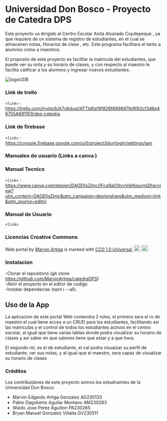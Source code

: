 # Universidad Don Bosco - Proyecto de Catedra DPS 
<p>Este proyecto va dirigido al Centro Escolar Anita Alvarado Cojutepeque , ya que requiere de un sistema de registro de estudiantes, en el cual se almacenen notas, Horarios de clase , etc. Este programa facilitara el tanto a alumnos como a maestros.

El proposito de este proyecto es facilitar la matricula del estudiantes, que puede ver  su nota y su horario de clases, y con respecto al maestro le facilita calificar a los alumnos y ingresar nuevos estudiantes.  </p>

![logoUDB](https://github.com/MarvinArtiga/catedraDPS/assets/124852157/8b996b05-5723-45ef-9f92-9c7cdd8157ef)



### Link de trello 
`<link>` : <https://trello.com/invite/b/A7xKdusI/ATTId0a19f826f689897fe9f83cf3d6e46755A6911E9/dps-catedra>.

### Link de firebase
`<link>` : https://console.firebase.google.com/u/0/project/blurrlogin/settings/iam

### Manuales de usuario (Links a canva ) 
  ### Manual Tecnico
`<link>` : https://www.canva.com/design/DAGEfisZlmc/IFcq9aVStyyVdr6qurmQXw/view?utm_content=DAGEfisZlmc&utm_campaign=designshare&utm_medium=link&utm_source=editor
  ### Manual de Usuario
  `<link>`

### Licencias Creative Commons
<p xmlns:cc="http://creativecommons.org/ns#" xmlns:dct="http://purl.org/dc/terms/"><span property="dct:title">Web portal</span> by <a rel="cc:attributionURL dct:creator" property="cc:attributionName" href="http://marvin.artigagonzalez@gmail.com">Marvin Artiga</a> is marked with <a href="http://creativecommons.org/publicdomain/zero/1.0?ref=chooser-v1" target="_blank" rel="license noopener noreferrer" style="display:inline-block;">CC0 1.0 Universal   <img style="height:22px!important;margin-left:3px;vertical-align:text-bottom;" src="https://mirrors.creativecommons.org/presskit/icons/cc.svg?ref=chooser-v1"><img style="height:22px!important;margin-left:3px;vertical-align:text-bottom;" src="https://mirrors.creativecommons.org/presskit/icons/zero.svg?ref=chooser-v1"></a></p>

### Instalacion 
  -Clonar el repositorio (git clone https://github.com/MarvinArtiga/catedraDPS) <br>
  -Abrir el proyecto en el editor de codigo <br>
  -Instalar dependecias (npm i --all).<br>

## Uso de la App

La aplicacion de este portal Web contendra 2 roles, el primero sera el ro de maestro el cual tiene acces a un CRUD para los estudiantes, facilitando asi las matriculas y el control de todos los estudiantes activos en el centro escolar, al igual que tiene varias tablas donde podra visualizar su horario de clases y asi saber en que salones tiene que estar y a que hora.

El segundo rol, es el de estudiante, el cal podra visuaizar su perfil de estudiante, ver sus notas, y al igual que el maestro, sera capaz de visualizar su horario de clases

### Créditos
Los contribuidores de este proyecto somos los estudnaintes de la Universidad Don Bosco:
* Marvin Edgardo Artiga Gonzalez AG230133
* Pablo Dagoberto Aguilar Montano AM230283
* Waldo Jose Perez Aguillon PA230265
* Bryan Manuel Gonzalez Villalta GV230511








